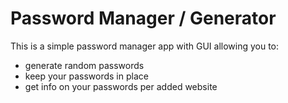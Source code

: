 # Password Manager / Generator

This is a simple password manager app with GUI allowing you to:

- generate random passwords
- keep your passwords in place
- get info on your passwords per added website
